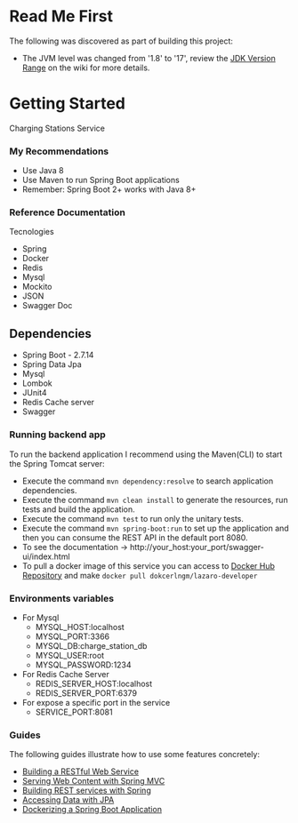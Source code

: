 # Read Me First

The following was discovered as part of building this project:

* The JVM level was changed from '1.8' to '17', review
  the [JDK Version Range](https://github.com/spring-projects/spring-framework/wiki/Spring-Framework-Versions#jdk-version-range)
  on the wiki for more details.

# Getting Started

Charging Stations Service

### My Recommendations

- Use Java 8
- Use Maven to run Spring Boot applications
- Remember: Spring Boot 2+ works with Java 8+

### Reference Documentation

Tecnologies
* Spring
* Docker
* Redis
* Mysql
* Mockito
* JSON
* Swagger Doc

## Dependencies

* Spring Boot - 2.7.14
* Spring Data Jpa 
* Mysql
* Lombok
* JUnit4
* Redis Cache server
* Swagger
  
### Running backend app

To run the backend application I recommend using the Maven(CLI) to start the Spring Tomcat server:
* Execute the command ``` mvn dependency:resolve ``` to search application dependencies.
* Execute the command ``` mvn clean install ``` to generate the resources, run tests and build the application.
* Execute the command ``` mvn test ``` to run only the unitary tests.
* Execute the command ``` mvn spring-boot:run ``` to set up the application and then you can consume the REST API in the default port 8080.
* To see the documentation -> http://your_host:your_port/swagger-ui/index.html
* To pull a docker image of this service you can access to [Docker Hub Repository](https://hub.docker.com/r/dokcerlngm/lazaro-developer) and make  ``` docker pull dokcerlngm/lazaro-developer  ```

### Environments variables
* For Mysql
  - MYSQL_HOST:localhost
  - MYSQL_PORT:3366
  - MYSQL_DB:charge_station_db
  - MYSQL_USER:root
  - MYSQL_PASSWORD:1234
* For Redis Cache Server
  - REDIS_SERVER_HOST:localhost
  - REDIS_SERVER_PORT:6379
* For expose a specific port in the service
  - SERVICE_PORT:8081

### Guides

The following guides illustrate how to use some features concretely:

* [Building a RESTful Web Service](https://spring.io/guides/gs/rest-service/)
* [Serving Web Content with Spring MVC](https://spring.io/guides/gs/serving-web-content/)
* [Building REST services with Spring](https://spring.io/guides/tutorials/rest/)
* [Accessing Data with JPA](https://spring.io/guides/gs/accessing-data-jpa/)
* [Dockerizing a Spring Boot Application](https://www.baeldung.com/dockerizing-spring-boot-application)
